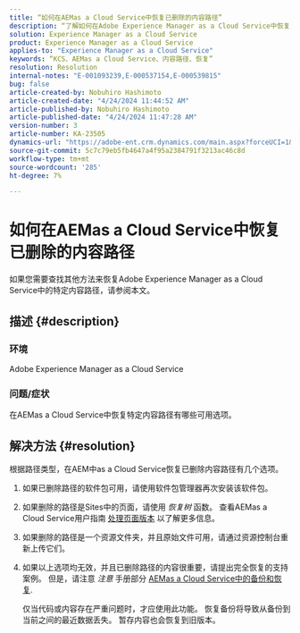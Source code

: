 ```yaml
---
title: “如何在AEMas a Cloud Service中恢复已删除的内容路径”
description: “了解如何在Adobe Experience Manager as a Cloud Service中恢复已删除的内容路径。”
solution: Experience Manager as a Cloud Service
product: Experience Manager as a Cloud Service
applies-to: "Experience Manager as a Cloud Service"
keywords: “KCS、AEMas a Cloud Service、内容路径、恢复”
resolution: Resolution
internal-notes: "E-001093239,E-000537154,E-000539815"
bug: false
article-created-by: Nobuhiro Hashimoto
article-created-date: "4/24/2024 11:44:52 AM"
article-published-by: Nobuhiro Hashimoto
article-published-date: "4/24/2024 11:47:28 AM"
version-number: 3
article-number: KA-23505
dynamics-url: "https://adobe-ent.crm.dynamics.com/main.aspx?forceUCI=1&pagetype=entityrecord&etn=knowledgearticle&id=f7ac810f-3002-ef11-a1fd-6045bd0a08d9"
source-git-commit: 5c7c79eb5fb4647a4f95a2384791f3213ac46c8d
workflow-type: tm+mt
source-wordcount: '285'
ht-degree: 7%

---
```


# 如何在AEMas a Cloud Service中恢复已删除的内容路径


如果您需要查找其他方法来恢复Adobe Experience Manager as a Cloud Service中的特定内容路径，请参阅本文。

## 描述 {#description}


### <b>环境</b>

Adobe Experience Manager as a Cloud Service



### <b>问题/症状</b>

在AEMas a Cloud Service中恢复特定内容路径有哪些可用选项。


## 解决方法 {#resolution}


根据路径类型，在AEM中as a Cloud Service恢复已删除内容路径有几个选项。

1. 如果已删除路径的软件包可用，请使用软件包管理器再次安装该软件包。


2. 如果删除的路径是Sites中的页面，请使用 *恢复树* 函数。 查看AEMas a Cloud Service用户指南 [处理页面版本](https://experienceleague.adobe.com/docs/experience-manager-cloud-service/content/sites/authoring/features/page-versions.html) 以了解更多信息。


3. 如果删除的路径是一个资源文件夹，并且原始文件可用，请通过资源控制台重新上传它们。


4. 如果以上选项均无效，并且已删除路径的内容很重要，请提出完全恢复的支持案例。 但是，请注意 *注意* 手册部分 [AEMas a Cloud Service中的备份和恢复](https://experienceleague.adobe.com/docs/experience-manager-cloud-service/content/operations/backup.html).

   仅当代码或内容存在严重问题时，才应使用此功能。 恢复备份将导致从备份到当前之间的最近数据丢失。 暂存内容也会恢复到旧版本。

